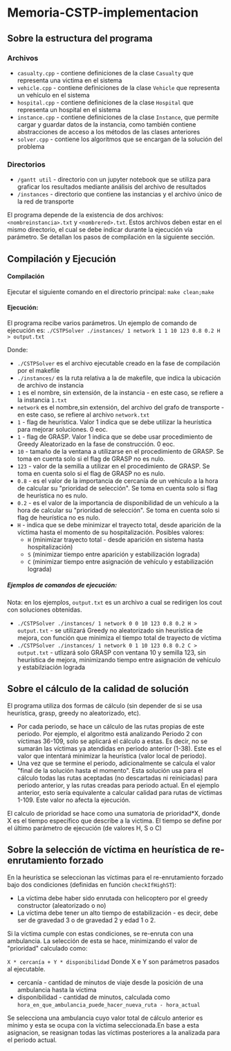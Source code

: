 # Memoria-CSTP-implementacion
## Sobre la estructura del programa

### Archivos
- `casualty.cpp` - contiene definiciones de la clase `Casualty` que representa una victima en el sistema
- `vehicle.cpp` - contiene definiciones de la clase `Vehicle` que representa un vehículo en el sistema
- `hospital.cpp` - contiene definiciones de la clase `Hospital` que representa un hospital en el sistema
- `instance.cpp` - contiene definiciones de la clase `Instance`, que permite cargar y guardar datos de la instancia, como también contiene abstracciones de acceso a los métodos de las clases anteriores
-  `solver.cpp` - contiene los algoritmos que se encargan de la solución del problema

### Directorios
-  `/gantt util` - directorio con un jupyter notebook que se utiliza para graficar los resultados mediante análisis del archivo de resultados 
-  `/instances` - directorio que contiene las instancias y el archivo único de la red de transporte

El programa depende de la existencia de dos archivos: `<nombreinstancia>.txt` y `<nombrered>.txt`. Estos archivos deben estar en el mismo directorio, el cual se debe indicar durante la ejecución vía parámetro. Se detallan los pasos de compilación en la siguiente sección.

## Compilación y Ejecución

#### Compilación
Ejecutar el siguiente comando en el directorio principal:
`make clean;make`

#### Ejecución: 
El programa recibe varios parámetros. Un ejemplo de comando de ejecución es:
`./CSTPSolver ./instances/ 1 network 1 1 10 123 0.8 0.2 H > output.txt`

Donde:
- `./CSTPSolver` es el archivo ejecutable creado en la fase de compilación por el makefile
- `./instances/` es la ruta relativa a la de makefile, que indica la ubicación de archivo de instancia
- `1`  es el nombre, sin extensión, de la instancia - en este caso, se refiere a la instancia `1.txt`
- `network` es el nombre,sin extensión, del archivo del grafo de transporte - en este caso, se refiere al archivo `network.txt`
- `1` - flag de heurística. Valor 1 indica que se debe utilizar la heurística para mejorar soluciones. 0 eoc.
- `1` - flag de GRASP. Valor 1 indica que se debe usar procedimiento de Greedy Aleatorizado en la fase de construcción. 0 eoc.
- `10` - tamaño de la ventana a utilizarse en el procedimiento de GRASP. Se toma en cuenta solo si el flag de GRASP no es nulo.
- `123` - valor de la semilla a utilizar en el procedimiento de GRASP. Se toma en cuenta solo si el flag de GRASP no es nulo.
- `0.8` - es el valor de la importancia de cercanía de un vehículo a la hora de calcular su "prioridad de selección". Se toma en cuenta solo si flag de heurística no es nulo.
- `0.2` - es el valor de la importancia de disponibilidad de un vehículo a la hora de calcular su "prioridad de selección". Se toma en cuenta solo si flag de heurística no es nulo.
- `H` - indica que se debe minimizar el trayecto total, desde aparición de la víctima hasta el momento de su hospitalización. Posibles valores:
    - `H` (minimizar trayecto total - desde aparición en sistema hasta hospitalización)
    - `S` (minimizar tiempo entre aparición y estabilización lograda)
    - `C` (minimizar tiempo entre asignación de vehículo y estabilización lograda)
##### Ejemplos de comandos de ejecución:

Nota: en los ejemplos, `output.txt` es un archivo a cual se redirigen los cout con soluciones obtenidas.
  
*  `./CSTPSolver ./instances/ 1 network 0 0 10 123 0.8 0.2 H > output.txt` - se utilizará Greedy no aleatorizado sin heurística de mejora, con función que minimiza el tiempo total de trayecto de víctima 
* `./CSTPSolver ./instances/ 1 network 0 1 10 123 0.8 0.2 C > output.txt` - utlizará solo GRASP con ventana 10 y semilla 123, sin heurística de mejora, minimizando tiempo entre asignación de vehículo y estabilziación lograda

## Sobre el cálculo de la calidad de solución
El programa utiliza dos formas de cálculo (sin depender de si se usa heurística, grasp, greedy no aleatorizado, etc). 
- Por cada periodo, se hace un cálculo de las rutas propias de este periodo. Por ejemplo, el algoritmo está analizando Periodo 2 con víctimas 36-109, solo se aplicará el cálculo a estas. Es decir, no se sumarán las víctimas ya atendidas en periodo anterior (1-38). Este es el valor que intentará minimizar la heurística (valor local de periodo).
- Una vez que se termine el periodo, adicionalmente se calcula el valor "final de la solución hasta el momento". Esta solución usa para el cálculo todas las rutas aceptadas (no descartadas ni reiniciadas) para periodo anterior, y las rutas creadas para periodo actual. En el ejemplo anterior, esto sería equivalente a calcular calidad para rutas de víctimas 1-109. Este valor no afecta la ejecución.

El calculo de prioridad se hace como una sumatoria de prioridad*X, donde X es el tiempo específico que describe a la victima. El tiempo se define por el último parámetro de ejecución (de valores H, S o C)

## Sobre la selección de víctima en heurística de re-enrutamiento forzado 
En la heurística se seleccionan las víctimas para el re-enrutamiento forzado bajo dos condiciones (definidas en función `checkIfHighST`):
- La víctima debe haber sido enrutada con helicoptero por el greedy constructor (aleatorizado o no)
- La víctima debe tener un alto tiempo de estabilización - es decir, debe ser de gravedad 3 o de gravedad 2 y edad 1 o 2.

Si la víctima cumple con estas condiciones, se re-enruta con una ambulancia. La selección de esta se hace, minimizando el valor de "prioridad" calculado como:

`X * cercanía + Y * disponibilidad`
Donde X e Y son parámetros pasados al ejecutable. 

- cercanía - cantidad de minutos de viaje desde la posición de una ambulancia hasta la víctima
- disponibilidad - cantidad de minutos, calculada como `hora_en_que_ambulancia_puede_hacer_nueva_ruta - hora_actual`

Se selecciona una ambulancia cuyo valor total de cálculo anterior es mínimo y esta se ocupa con la víctima seleccionada.En base a esta asignacion, se reasignan todas las víctimas posteriores a la analizada para el periodo actual.
